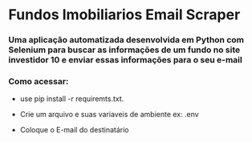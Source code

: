 # Fundos Imobiliarios Email Scraper

### Uma aplicação automatizada desenvolvida em Python com Selenium para buscar as informações de um fundo no site investidor 10 e enviar essas informações para o seu e-mail

### Como acessar:

 - use pip install -r requiremts.txt.

 - Crie um arquivo e suas variaveis de ambiente ex: .env 

 - Coloque o E-mail do destinatário


